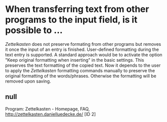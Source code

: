 # When transferring text from other programs to the input field, is it possible to ...

*Zettelkasten* does not preserve formating from other programs but removes it once the input of an entry is finished. User-defined formatting during the text entry is supported. A standard approach would be to activate the option "Keep original formatting when inserting" in the basic settings. This preserves the text formatting of the copied text. Now it depends to the user to apply the *Zettelkasten* formatting commands manually to preserve the original formatting of the words/phrases. Otherwise the formatting will be removed upon saving.

## null

Program: Zettelkasten - Homepage, FAQ, http://zettelkasten.danielluedecke.de/ [ID 2]

